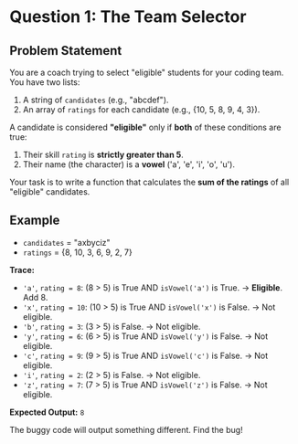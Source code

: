 # Question 1: The Team Selector

## Problem Statement

You are a coach trying to select "eligible" students for your coding team. You have two lists:
1.  A string of `candidates` (e.g., "abcdef").
2.  An array of `ratings` for each candidate (e.g., {10, 5, 8, 9, 4, 3}).

A candidate is considered **"eligible"** only if **both** of these conditions are true:
1.  Their skill `rating` is **strictly greater than 5**.
2.  Their name (the character) is a **vowel** ('a', 'e', 'i', 'o', 'u').

Your task is to write a function that calculates the **sum of the ratings** of all "eligible" candidates.

## Example

* `candidates` = "axbyciz"
* `ratings` = {8, 10, 3, 6, 9, 2, 7}

**Trace:**
* `'a'`, `rating = 8`: (8 > 5) is True AND `isVowel('a')` is True. -> **Eligible**. Add 8.
* `'x'`, `rating = 10`: (10 > 5) is True AND `isVowel('x')` is False. -> Not eligible.
* `'b'`, `rating = 3`: (3 > 5) is False. -> Not eligible.
* `'y'`, `rating = 6`: (6 > 5) is True AND `isVowel('y')` is False. -> Not eligible.
* `'c'`, `rating = 9`: (9 > 5) is True AND `isVowel('c')` is False. -> Not eligible.
* `'i'`, `rating = 2`: (2 > 5) is False. -> Not eligible.
* `'z'`, `rating = 7`: (7 > 5) is True AND `isVowel('z')` is False. -> Not eligible.

**Expected Output:** `8`

The buggy code will output something different. Find the bug!